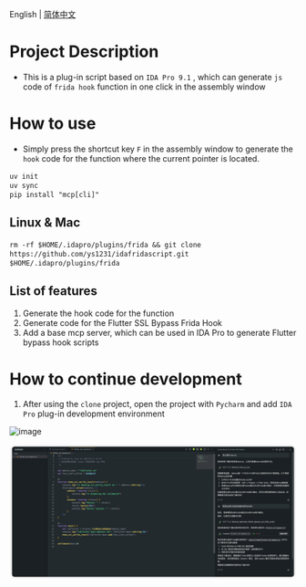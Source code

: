 English | [简体中文](README-zh-CN.md)

# Project Description

*   This is a plug-in script based on `IDA Pro 9.1` , which can generate `js` code of `frida hook` function in one click in the assembly window

# How to use

*   Simply press the shortcut key `F` in the assembly window to generate the `hook` code for the function where the current pointer is located.

```shell
uv init
uv sync
pip install "mcp[cli]"
```

## Linux & Mac

```shell
rm -rf $HOME/.idapro/plugins/frida && git clone https://github.com/ys1231/idafridascript.git $HOME/.idapro/plugins/frida
```

## List of features

1. Generate the hook code for the function
2. Generate code for the Flutter SSL Bypass Frida Hook
3. Add a base mcp server, which can be used in IDA Pro to generate Flutter bypass hook scripts


# How to continue development

1. After using the `clone` project, open the project with `Pycharm` and add `IDA Pro` plug-in development environment

![image](resources/screenshot-20250407-020045.png)

![img.png](resources/img.png)

